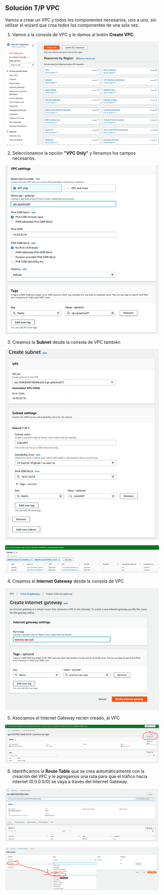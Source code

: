 ## Solución T/P VPC

Vamos a crear un VPC y todos los componentes necesarios, uno a uno, sin utilizar el wizard que crea todos los componentes de una sola vez.

1. Vamos a la consola de VPC y le damos al botón **Create VPC**.

<p align = "center">
<img src = "Extras/Imagenes/labNetworking/vpc/vpc01.png">
</p>

2. Seleccionamos la opción **"VPC Only"** y llenamos los campos necesarios.

<p align = "center">
<img src = "Extras/Imagenes/labNetworking/vpc/vpc02.png">
</p>

3. Creamos la **Subnet** desde la consola de VPC también

<p align = "center">
<img src = "Extras/Imagenes/labNetworking/vpc/vpc03.png">
</p>

<p align = "center">
<img src = "Extras/Imagenes/labNetworking/vpc/vpc04.png">
</p>

4. Creamos el **Internet Gateway** desde la consola de VPC

<p align = "center">
<img src = "Extras/Imagenes/labNetworking/vpc/vpc05.png">
</p>

5. Asociamos el Internet Gateway recién creado, al VPC

<p align = "center">
<img src = "Extras/Imagenes/labNetworking/vpc/vpc06.png">
</p>

6. Identificamos la **Route Table** que se crea automáticamente con la creación del VPC y le agregamos una ruta para que el tráfico hacia internet (0.0.0.0/0) se vaya a través del Internet Gateway.

<p align = "center">
<img src = "Extras/Imagenes/labNetworking/vpc/vpc07.png">
</p>

<p align = "center">
<img src = "Extras/Imagenes/labNetworking/vpc/vpc08.png">
</p>